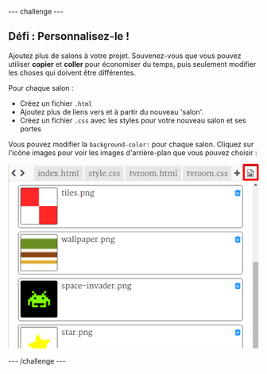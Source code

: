 --- challenge ---
## Défi : Personnalisez-le !

Ajoutez plus de salons à votre projet. Souvenez-vous que vous pouvez utiliser __copier__ et __coller__ pour économiser du temps, puis seulement modifier les choses qui doivent être différentes. 

Pour chaque salon :

+ Créez un fichier `.html`
+ Ajoutez plus de liens vers et à partir du nouveau 'salon'.
+ Créez un fichier `.css` avec les styles pour votre nouveau salon et ses portes

Vous pouvez modifier la `background-color:` pour chaque salon. Cliquez sur l'icône images pour voir les images d'arrière-plan que vous pouvez choisir :

![screenshot](images/rooms-images.png)	





--- /challenge ---